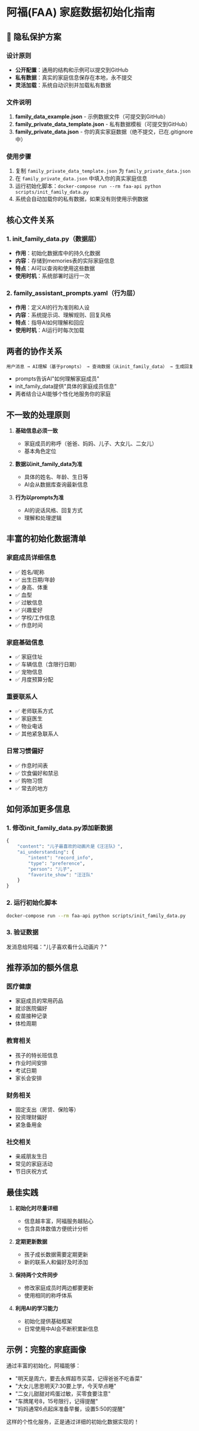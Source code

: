 # 阿福(FAA) 家庭数据初始化指南

## 🔐 隐私保护方案

### 设计原则
- **公开配置**：通用的结构和示例可以提交到GitHub
- **私有数据**：真实的家庭信息保存在本地，永不提交
- **灵活加载**：系统自动识别并加载私有数据

### 文件说明
1. **family_data_example.json** - 示例数据文件（可提交到GitHub）
2. **family_private_data_template.json** - 私有数据模板（可提交到GitHub）
3. **family_private_data.json** - 你的真实家庭数据（绝不提交，已在.gitignore中）

### 使用步骤
1. 复制 `family_private_data_template.json` 为 `family_private_data.json`
2. 在 `family_private_data.json` 中填入你的真实家庭信息
3. 运行初始化脚本：`docker-compose run --rm faa-api python scripts/init_family_data.py`
4. 系统会自动加载你的私有数据，如果没有则使用示例数据

## 核心文件关系

### 1. init_family_data.py（数据层）
- **作用**：初始化数据库中的持久化数据
- **内容**：存储到memories表的实际家庭信息
- **特点**：AI可以查询和使用这些数据
- **使用时机**：系统部署时运行一次

### 2. family_assistant_prompts.yaml（行为层）
- **作用**：定义AI的行为准则和人设
- **内容**：系统提示词、理解规则、回复风格
- **特点**：指导AI如何理解和回应
- **使用时机**：AI运行时每次加载

## 两者的协作关系

```
用户消息 → AI理解（基于prompts） → 查询数据（从init_family_data） → 生成回复
```

- prompts告诉AI"如何理解家庭成员"
- init_family_data提供"具体的家庭成员信息"
- 两者结合让AI能够个性化地服务你的家庭

## 不一致的处理原则

1. **基础信息必须一致**
   - 家庭成员的称呼（爸爸、妈妈、儿子、大女儿、二女儿）
   - 基本角色定位

2. **数据以init_family_data为准**
   - 具体的姓名、年龄、生日等
   - AI会从数据库查询最新信息

3. **行为以prompts为准**
   - AI的说话风格、回复方式
   - 理解和处理逻辑

## 丰富的初始化数据清单

### 家庭成员详细信息
- ✅ 姓名/昵称
- ✅ 出生日期/年龄
- ✅ 身高、体重
- ✅ 血型
- ✅ 过敏信息
- ✅ 兴趣爱好
- ✅ 学校/工作信息
- ✅ 作息时间

### 家庭基础信息
- ✅ 家庭住址
- ✅ 车辆信息（含限行日期）
- ✅ 宠物信息
- ✅ 月度预算分配

### 重要联系人
- ✅ 老师联系方式
- ✅ 家庭医生
- ✅ 物业电话
- ✅ 其他紧急联系人

### 日常习惯偏好
- ✅ 作息时间表
- ✅ 饮食偏好和禁忌
- ✅ 购物习惯
- ✅ 常去的地方

## 如何添加更多信息

### 1. 修改init_family_data.py添加新数据
```python
{
    "content": "儿子最喜欢的动画片是《汪汪队》",
    "ai_understanding": {
        "intent": "record_info",
        "type": "preference",
        "person": "儿子",
        "favorite_show": "汪汪队"
    }
}
```

### 2. 运行初始化脚本
```bash
docker-compose run --rm faa-api python scripts/init_family_data.py
```

### 3. 验证数据
发消息给阿福："儿子喜欢看什么动画片？"

## 推荐添加的额外信息

### 医疗健康
- 家庭成员的常用药品
- 就诊医院偏好
- 疫苗接种记录
- 体检周期

### 教育相关
- 孩子的特长班信息
- 作业时间安排
- 考试日期
- 家长会安排

### 财务相关
- 固定支出（房贷、保险等）
- 投资理财偏好
- 紧急备用金

### 社交相关
- 亲戚朋友生日
- 常见的家庭活动
- 节日庆祝方式

## 最佳实践

1. **初始化时尽量详细**
   - 信息越丰富，阿福服务越贴心
   - 包含具体数值方便统计分析

2. **定期更新数据**
   - 孩子成长数据需要定期更新
   - 新的联系人和偏好及时添加

3. **保持两个文件同步**
   - 修改家庭成员时两边都要更新
   - 使用相同的称呼体系

4. **利用AI的学习能力**
   - 初始化提供基础框架
   - 日常使用中AI会不断积累新信息

## 示例：完整的家庭画像

通过丰富的初始化，阿福能够：

- "明天是周六，要去永辉超市买菜，记得爸爸不吃香菜"
- "大女儿思思明天7:30要上学，今天早点睡"
- "二女儿甜甜对鸡蛋过敏，买零食要注意"
- "车牌尾号8，15号限行，记得提醒"
- "妈妈通常6点起床准备早餐，设置5:50的提醒"

这样的个性化服务，正是通过详细的初始化数据实现的！ 